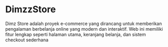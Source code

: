 # DimzzStore
Dimz Store adalah proyek e-commerce yang dirancang untuk memberikan pengalaman berbelanja online yang modern dan interaktif. Web ini memiliki fitur lengkap seperti halaman utama, keranjang belanja, dan sistem checkout sederhana
